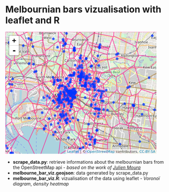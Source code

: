 # Melbournian bars vizualisation with leaflet and R

![Alt text](https://github.com/Julien-Yacine/melbourne_bar_viz/blob/master/output/melbourne_bar_voronoi_map.png?raw=true "Title")

* **scrape_data.py**: retrieve informations about the melbournian bars from the OpenStreetMap api - *based on the work of [Julien Moura](https://github.com/Guts/Paris-Beer-Week/blob/master/data/raw_data/getOpenBeerMap.py)* 
* **melbourne_bar_viz.geojson**: data generated by scrape_data.py
* **melbourne_bar_viz.R**: vizualisation of the data using leaflet - *Voronoï diagram*, *density heatmap*
